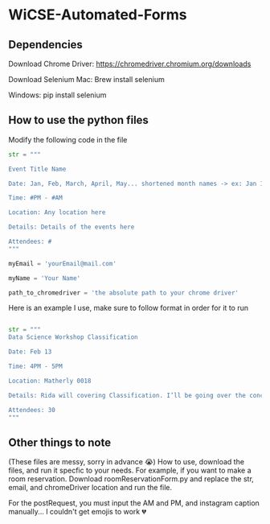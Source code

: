# WiCSE-Automated-Forms

## Dependencies
Download Chrome Driver: 
https://chromedriver.chromium.org/downloads

Download Selenium
Mac: Brew install selenium

Windows: pip install selenium

## How to use the python files

Modify the following code in the file

```python
str = """

Event Title Name

Date: Jan, Feb, March, April, May... shortened month names -> ex: Jan 15

Time: #PM - #AM

Location: Any location here

Details: Details of the events here

Attendees: #
"""

myEmail = 'yourEmail@mail.com'

myName = 'Your Name'

path_to_chromedriver = 'the absolute path to your chrome driver'
```

Here is an example I use, make sure to follow format in order for it to run

```python

str = """
Data Science Workshop Classification

Date: Feb 13

Time: 4PM - 5PM

Location: Matherly 0018 

Details: Rida will covering Classification. I’ll be going over the concept as well as having live coding for the attendees to work on

Attendees: 30
"""

```

## Other things to note
(These files are messy, sorry in advance 😭)
How to use, download the files, and run it specfic to your needs. For example, if you want to make a room reservation. Download roomReservationForm.py and replace the str, email, and chromeDriver location and run the file. 

For the postRequest, you must input the AM and PM, and instagram caption manually... I couldn't get emojis to work 💔